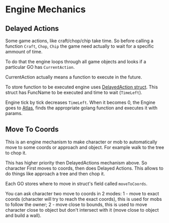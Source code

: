 # Engine Mechanics

## Delayed Actions
Some game actions, like craft/chop/chip take time. So before calling a function `Craft`, `Chop`, `Chip` the game need actually to wait for a specific ammount of time.

To do that the engine loops through all game objects and looks if a particular GO has `CurrentAction`.

CurrentAction actually means a function to execute in the future.

To store function to be executed engine uses [DelayedAction struct](../engine/pkg/game/entity/delayed_action.go).
This struct has FuncName to be executed and time to wait (`TimeLeft`).

Engine tick by tick decreases `TimeLeft`. When it becomes 0, the Engine goes to [Atlas](../engine/pkg/game/engine/craft/atlas.go), finds the appropriate golang function and executes it with params.

## Move To Coords
This is an engine mechanism to make character or mob to automatically move to some coords or approach and object.
For example walk to the tree to chop it.

This has higher priority then DelayedActions mechanism above. So character First moves to coords, then does Delayed Actions. This allows to do things like approach a tree and then chop it.

Each GO stores where to move in struct's field called `moveToCoords`.

You can ask character two move to coords in 2 modes: 1 - move to exact coords (character will try to reach the exact coords), this is used for mobs to follow the owner; 2 - move close to bounds, this is used to move character close to object but don't intersect with it (move close to object and build a wall).
